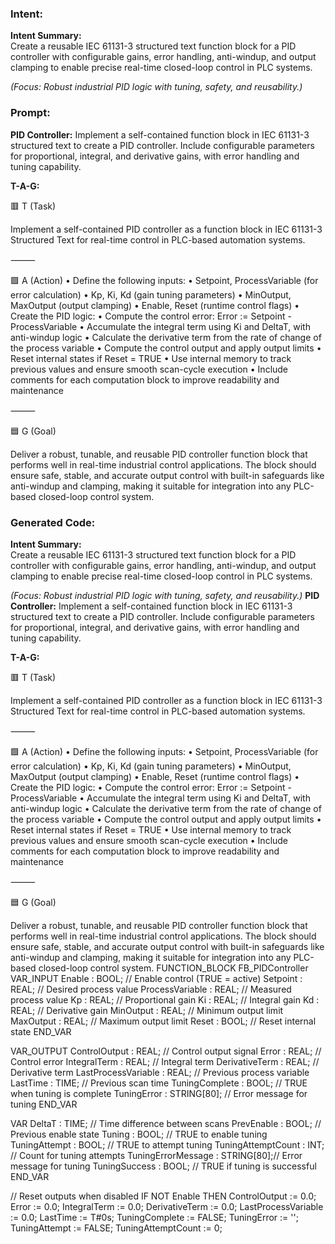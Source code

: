 ### Intent:
**Intent Summary:**  
Create a reusable IEC 61131-3 structured text function block for a PID controller with configurable gains, error handling, anti-windup, and output clamping to enable precise real-time closed-loop control in PLC systems.  

*(Focus: Robust industrial PID logic with tuning, safety, and reusability.)*

### Prompt:
**PID Controller:**
Implement a self-contained function block in IEC 61131-3 structured text to create a PID controller. Include configurable parameters for proportional, integral, and derivative gains, with error handling and tuning capability.

**T-A-G:**

🟥 T (Task)

Implement a self-contained PID controller as a function block in IEC 61131-3 Structured Text for real-time control in PLC-based automation systems.

⸻

🟩 A (Action)
	•	Define the following inputs:
	•	Setpoint, ProcessVariable (for error calculation)
	•	Kp, Ki, Kd (gain tuning parameters)
	•	MinOutput, MaxOutput (output clamping)
	•	Enable, Reset (runtime control flags)
	•	Create the PID logic:
	•	Compute the control error: Error := Setpoint - ProcessVariable
	•	Accumulate the integral term using Ki and DeltaT, with anti-windup logic
	•	Calculate the derivative term from the rate of change of the process variable
	•	Compute the control output and apply output limits
	•	Reset internal states if Reset = TRUE
	•	Use internal memory to track previous values and ensure smooth scan-cycle execution
	•	Include comments for each computation block to improve readability and maintenance

⸻

🟦 G (Goal)

Deliver a robust, tunable, and reusable PID controller function block that performs well in real-time industrial control applications. The block should ensure safe, stable, and accurate output control with built-in safeguards like anti-windup and clamping, making it suitable for integration into any PLC-based closed-loop control system.

### Generated Code:
**Intent Summary:**  
Create a reusable IEC 61131-3 structured text function block for a PID controller with configurable gains, error handling, anti-windup, and output clamping to enable precise real-time closed-loop control in PLC systems.  

*(Focus: Robust industrial PID logic with tuning, safety, and reusability.)*
**PID Controller:**
Implement a self-contained function block in IEC 61131-3 structured text to create a PID controller. Include configurable parameters for proportional, integral, and derivative gains, with error handling and tuning capability.

**T-A-G:**

🟥 T (Task)

Implement a self-contained PID controller as a function block in IEC 61131-3 Structured Text for real-time control in PLC-based automation systems.

⸻

🟩 A (Action)
	•	Define the following inputs:
	•	Setpoint, ProcessVariable (for error calculation)
	•	Kp, Ki, Kd (gain tuning parameters)
	•	MinOutput, MaxOutput (output clamping)
	•	Enable, Reset (runtime control flags)
	•	Create the PID logic:
	•	Compute the control error: Error := Setpoint - ProcessVariable
	•	Accumulate the integral term using Ki and DeltaT, with anti-windup logic
	•	Calculate the derivative term from the rate of change of the process variable
	•	Compute the control output and apply output limits
	•	Reset internal states if Reset = TRUE
	•	Use internal memory to track previous values and ensure smooth scan-cycle execution
	•	Include comments for each computation block to improve readability and maintenance

⸻

🟦 G (Goal)

Deliver a robust, tunable, and reusable PID controller function block that performs well in real-time industrial control applications. The block should ensure safe, stable, and accurate output control with built-in safeguards like anti-windup and clamping, making it suitable for integration into any PLC-based closed-loop control system.
FUNCTION_BLOCK FB_PIDController
VAR_INPUT
    Enable : BOOL;                  // Enable control (TRUE = active)
    Setpoint : REAL;                // Desired process value
    ProcessVariable : REAL;         // Measured process value
    Kp : REAL;                      // Proportional gain
    Ki : REAL;                      // Integral gain
    Kd : REAL;                      // Derivative gain
    MinOutput : REAL;               // Minimum output limit
    MaxOutput : REAL;               // Maximum output limit
    Reset : BOOL;                   // Reset internal state
END_VAR

VAR_OUTPUT
    ControlOutput : REAL;           // Control output signal
    Error : REAL;                   // Control error
    IntegralTerm : REAL;            // Integral term
    DerivativeTerm : REAL;          // Derivative term
    LastProcessVariable : REAL;     // Previous process variable
    LastTime : TIME;                // Previous scan time
    TuningComplete : BOOL;          // TRUE when tuning is complete
    TuningError : STRING[80];       // Error message for tuning
END_VAR

VAR
    DeltaT : TIME;                  // Time difference between scans
    PrevEnable : BOOL;              // Previous enable state
    Tuning : BOOL;                  // TRUE to enable tuning
    TuningAttempt : BOOL;           // TRUE to attempt tuning
    TuningAttemptCount : INT;       // Count for tuning attempts
    TuningErrorMessage : STRING[80];// Error message for tuning
    TuningSuccess : BOOL;           // TRUE if tuning is successful
END_VAR

// Reset outputs when disabled
IF NOT Enable THEN
    ControlOutput := 0.0;
    Error := 0.0;
    IntegralTerm := 0.0;
    DerivativeTerm := 0.0;
    LastProcessVariable := 0.0;
    LastTime := T#0s;
    TuningComplete := FALSE;
    TuningError := '';
    TuningAttempt := FALSE;
    TuningAttemptCount := 0;

